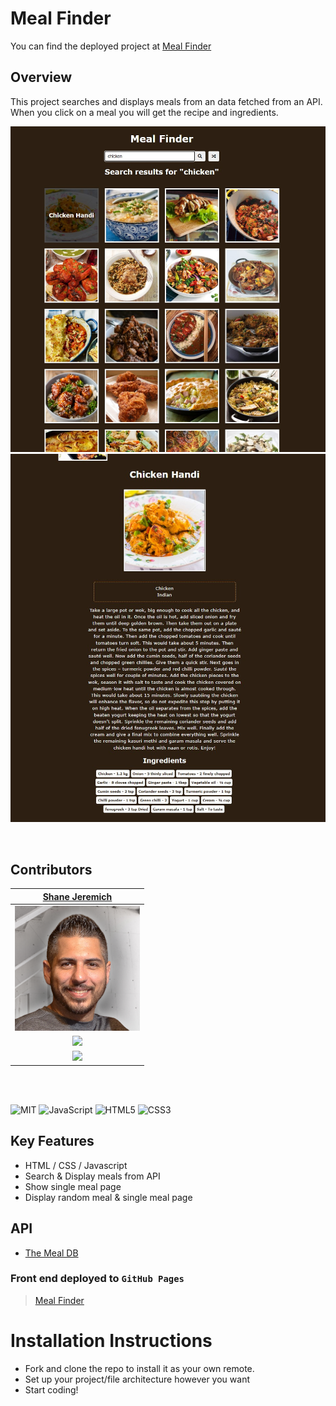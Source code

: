 # Meal Finder

You can find the deployed project at [Meal Finder](https://sjeremich23.github.io/Meal-Finder/)

## Overview

This project searches and displays meals from an data fetched from an API. When you click on a meal you will get the recipe and ingredients.

![Expense Tracker](/images/mealfinder.jpg)
![Expense Tracker](/images/mealfinder2.jpg)

<br>

## Contributors

|                                        [Shane Jeremich](https://github.com/sjeremich23)                                        |
| :----------------------------------------------------------------------------------------------------------------------------: |
|                         [<img src="images/shane.png" width = "200" />](https://github.com/sjeremich23)                         |
|                    [<img src="https://github.com/favicon.ico" width="15"> ](https://github.com/sjeremich23)                    |
| [ <img src="https://static.licdn.com/sc/h/al2o9zrvru7aqj8e1x2rzsrca" width="15"> ](https://www.linkedin.com/in/shanejeremich/) |

<br>
<br>

![MIT](https://img.shields.io/packagist/l/doctrine/orm.svg)
![JavaScript](https://img.shields.io/badge/javascript-%23323330.svg?&logo=javascript&logoColor=%23F7DF1E)
![HTML5](https://img.shields.io/badge/html5-%23E34F26.svg?logo=html5&logoColor=white)
![CSS3](https://img.shields.io/badge/css3-%231572B6.svg?logo=css3&logoColor=white)

## Key Features

- HTML / CSS / Javascript
- Search & Display meals from API
- Show single meal page
- Display random meal & single meal page

## API

- [The Meal DB](https://www.themealdb.com/api/)

### Front end deployed to `GitHub Pages`

> [Meal Finder](https://sjeremich23.github.io/Meal-Finder/)

# Installation Instructions

- Fork and clone the repo to install it as your own remote.
- Set up your project/file architecture however you want
- Start coding!
